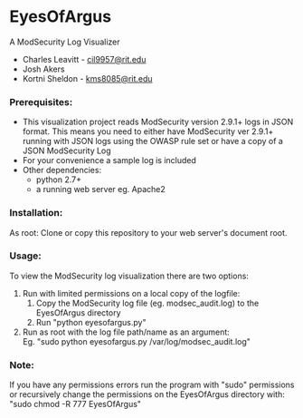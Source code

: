 # EyesOfArgus
A ModSecurity Log Visualizer  
* Charles Leavitt - cil9957@rit.edu  
* Josh Akers  
* Kortni Sheldon  - kms8085@rit.edu
### Prerequisites: 
* This visualization project reads ModSecurity version 2.9.1+ logs in JSON format. This means you need to either have ModSecurity ver 2.9.1+ running with JSON logs using the OWASP rule set or have a copy of a JSON ModSecurity Log 
* For your convenience a sample log is included
* Other dependencies:  
  * python 2.7+  
  * a running web server eg. Apache2
### Installation:
As root: Clone or copy this repository to your web server's document root. 
### Usage: 
To view the ModSecurity log visualization there are two options:
1. Run with limited permissions on a local copy of the logfile:  
   1. Copy the ModSecurity log file (eg. modsec_audit.log) to the EyesOfArgus directory    
   2. Run "python eyesofargus.py" 
2. Run as root with the log file path/name as an argument:  
   Eg. "sudo python eyesofargus.py /var/log/modsec_audit.log"
   
### Note: 
If you have any permissions errors run the program with "sudo" permissions or recursively change the permissions on the EyesOfArgus directory with: "sudo chmod -R 777 EyesOfArgus" 